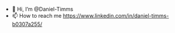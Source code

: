 - 👋 Hi, I’m @Daniel-Timms
- 📫 How to reach me https://www.linkedin.com/in/daniel-timms-b0307a255/

<!---
Daniel-Timms/Daniel-Timms is a ✨ special ✨ repository because its `README.md` (this file) appears on your GitHub profile.
You can click the Preview link to take a look at your changes.
--->
